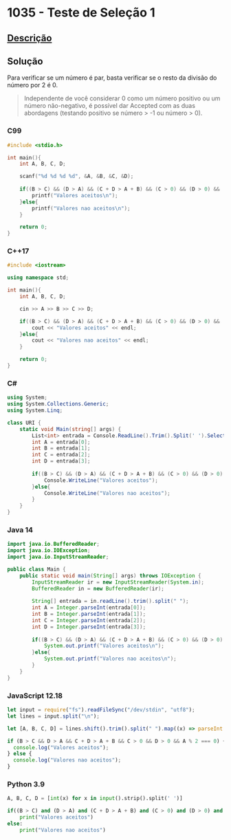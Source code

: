# 1035 - Teste de Seleção 1

## [Descrição](https://www.beecrowd.com.br/judge/pt/problems/view/1035)

## Solução

Para verificar se um número é par, basta verificar se o resto da divisão do número por 2 é 0.

> Independente de você considerar 0 como um número positivo ou um número não-negativo, é possível dar Accepted com as duas abordagens (testando positivo se número > -1 ou número > 0).

### C99

```c
#include <stdio.h>

int main(){
    int A, B, C, D;

    scanf("%d %d %d %d", &A, &B, &C, &D);
    
    if((B > C) && (D > A) && (C + D > A + B) && (C > 0) && (D > 0) && (A % 2 == 0)){
        printf("Valores aceitos\n");
    }else{
        printf("Valores nao aceitos\n");
    }

    return 0;
}
```

### C++17

```cpp
#include <iostream>

using namespace std;

int main(){
    int A, B, C, D;

    cin >> A >> B >> C >> D;

    if((B > C) && (D > A) && (C + D > A + B) && (C > 0) && (D > 0) && (A % 2 == 0)){
        cout << "Valores aceitos" << endl;
    }else{
        cout << "Valores nao aceitos" << endl;
    }

    return 0;
}
```

### C#

```cs
using System;
using System.Collections.Generic;
using System.Linq;

class URI {
    static void Main(string[] args) {
        List<int> entrada = Console.ReadLine().Trim().Split(' ').Select((x) => int.Parse(x)).ToList();
        int A = entrada[0];
        int B = entrada[1];
        int C = entrada[2];
        int D = entrada[3];
        
        if((B > C) && (D > A) && (C + D > A + B) && (C > 0) && (D > 0) && (A % 2 == 0)){
            Console.WriteLine("Valores aceitos");
        }else{
            Console.WriteLine("Valores nao aceitos");
        }
    }
}
```

### Java 14

```java
import java.io.BufferedReader;
import java.io.IOException;
import java.io.InputStreamReader;

public class Main {
    public static void main(String[] args) throws IOException {
        InputStreamReader ir = new InputStreamReader(System.in);
        BufferedReader in = new BufferedReader(ir);
        
        String[] entrada = in.readLine().trim().split(" ");
        int A = Integer.parseInt(entrada[0]);
        int B = Integer.parseInt(entrada[1]);
        int C = Integer.parseInt(entrada[2]);
        int D = Integer.parseInt(entrada[3]);
        
        if((B > C) && (D > A) && (C + D > A + B) && (C > 0) && (D > 0) && (A % 2 == 0)){
            System.out.printf("Valores aceitos\n");
        }else{
            System.out.printf("Valores nao aceitos\n");
        }
    }
}
```

### JavaScript 12.18

```javascript
let input = require("fs").readFileSync("/dev/stdin", "utf8");
let lines = input.split("\n");

let [A, B, C, D] = lines.shift().trim().split(" ").map((x) => parseInt(x));

if (B > C && D > A && C + D > A + B && C > 0 && D > 0 && A % 2 === 0) {
  console.log("Valores aceitos");
} else {
  console.log("Valores nao aceitos");
}
```

### Python 3.9

```python
A, B, C, D = [int(x) for x in input().strip().split(' ')]

if((B > C) and (D > A) and (C + D > A + B) and (C > 0) and (D > 0) and (A % 2 == 0)):
    print("Valores aceitos")
else:
    print("Valores nao aceitos")
```